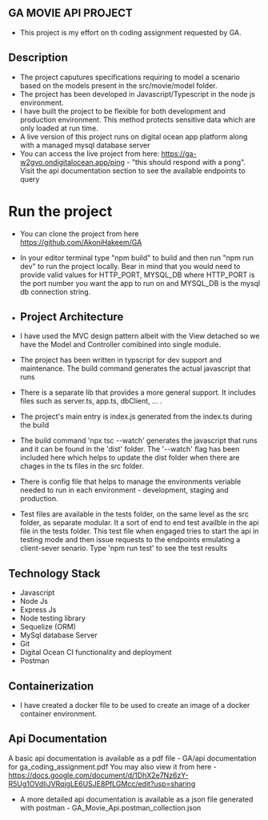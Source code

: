 ## GA MOVIE API PROJECT
- This project is my effort on th coding assignment requested by GA.

## Description
- The project caputures specifications requiring to model a scenario based on the models present in the src/movie/model folder.
- The project has been developed in Javascript/Typescript in the node js environment.
- I have built the project to be flexible for both development and production environment. This method protects sensitive data which are only loaded at run time.
- A live version of this project runs on digital ocean app platform along with a managed mysql database server
- You can access the live project from here: https://ga-w2gvo.ondigitalocean.app/ping - "this should respond with a pong". Visit the api documentation section to see the available endpoints to query 

# Run the project
- You can clone the project from here https://github.com/AkoniHakeem/GA
- In your editor terminal type "npm build" to build and then run "npm run dev" to run the project locally. Bear in mind that you would need to provide valid values for HTTP_PORT, MYSQL_DB where HTTP_PORT is the port number you want the app to run on and MYSQL_DB is the mysql db connection string.

- ## Project Architecture
- I have used the MVC design pattern albeit with the View detached so we have the Model and Controller comibined into single module.
- The project has been written in typscript for dev support and maintenance. The build command generates the actual javascript that runs
- There is a separate lib that provides a more general support. It includes files such as server.ts, app.ts, dbClient, ... .
- The project's main entry is index.js generated from the index.ts during the build
- The build command 'npx tsc --watch' generates the javascript that runs and it can be found in the 'dist' folder. The '--watch' flag has been included here which helps to update the dist folder when there are chages in the ts files in the src folder.
- There is config file that helps to manage the environments veriable needed to run in each environment - development, staging and production.
- Test files are available in the tests folder, on the same level as the src folder, as separate modular. It a sort of end to end test availble in the api file in the tests folder. This test file when engaged tries to start the api in testing mode and then issue requests to the endpoints emulating a client-sever senario. Type 'npm run test' to see the test results

## Technology Stack
- Javascript
- Node Js
- Express Js
- Node testing library
- Sequelize (ORM)
- MySql database Server
- Git 
- Digital Ocean CI functionality and deployment
- Postman

## Containerization
- I have created a docker file to be used to create an image of a docker container environment.

## Api Documentation
A basic api documentation is available as a pdf file - 
GA/api documentation for ga_coding_assignment.pdf
You may also view it from here -
https://docs.google.com/document/d/1DhX2e7Nz6zY-R5Ug1OVdIiJVRqjgLE6USJE8PfLGMcc/edit?usp=sharing

- A more detailed api documentation is available as a json file generated with postman - GA_Movie_Api.postman_collection.json



